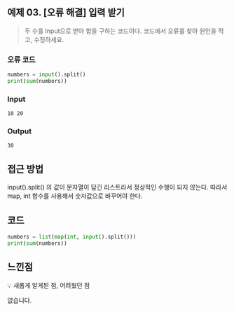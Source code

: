 ## 예제 03. [오류 해결] 입력 받기

> 두 수를 Input으로 받아 합을 구하는 코드이다. 코드에서 오류를 찾아 원인을 적고, 수정하세요.

### 오류 코드

```python
numbers = input().split()
print(sum(numbers))
```

### Input

```
10 20
```

### Output

```
30
```

## 접근 방법

input().split() 의 값이 문자열이 담긴 리스트라서 정상적인 수행이 되지 않는다. 따라서 map, int 함수를 사용해서 숫자값으로 바꾸어야 한다.

## 코드

```python
numbers = list(map(int, input().split()))
print(sum(numbers))
```

## 느낀점

<aside> 💡 새롭게 알게된 점, 어려웠던 점</aside>

없습니다.